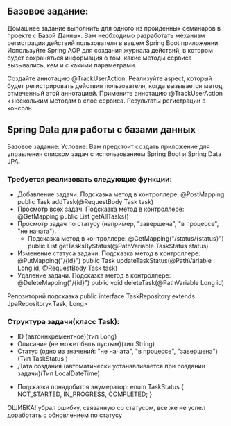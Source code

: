 ## Базовое задание:
Домашнее задание выполнить для одного из пройденных семинаров в проекте с Базой Данных.
Вам необходимо разработать механизм регистрации действий пользователя в вашем Spring Boot приложении. Используйте Spring AOP
для создания журнала действий, в котором будет сохраняться информация о том, какие методы сервиса вызывались, кем и с какими параметрами.

Создайте аннотацию @TrackUserAction.
Реализуйте aspect, который будет регистрировать действия пользователя, когда вызывается метод, отмеченный этой аннотацией.
Примените аннотацию @TrackUserAction к нескольким методам в слое сервиса.
Результаты регистрации в консоль


## Spring Data для работы с базами данных
Базовое задание:
Условие:
Вам предстоит создать приложение для управления списком задач с использованием Spring Boot и Spring Data JPA.

### Требуется реализовать следующие функции:
* Добавление задачи. Подсказка метод в контроллере: @PostMapping public Task addTask(@RequestBody Task task)
* Просмотр всех задач. Подсказка метод в контроллере: @GetMapping public List<Task> getAllTasks()
* Просмотр задач по статусу (например, "завершена", "в процессе", "не начата"). 
  * Подсказка метод в контроллере: @GetMapping("/status/{status}") public List<Task> getTasksByStatus(@PathVariable TaskStatus status)
* Изменение статуса задачи. Подсказка метод в контроллере: @PutMapping("/{id}") public Task updateTaskStatus(@PathVariable Long id, @RequestBody Task task)
* Удаление задачи. Подсказка метод в контроллере: @DeleteMapping("/{id}") public void deleteTask(@PathVariable Long id)

Репозиторий подсказка public interface TaskRepository extends JpaRepository<Task, Long>

### Структура задачи(класс Task):
- ID (автоинкрементное)(тип Long)
- Описание (не может быть пустым)(тип String)
- Статус (одно из значений: "не начата", "в процессе", "завершена")(Тип TaskStatus )
- Дата создания (автоматически устанавливается при создании задачи)(Тип LocalDateTime)

* Подсказка понадобится энумератор:
enum TaskStatus {
NOT_STARTED, IN_PROGRESS, COMPLETED;
}

ОШИБКА!
убрал ошибку, связанную со статусом,
все же не успел доработать с обновлением по статусу
